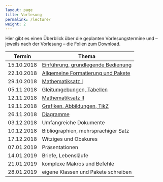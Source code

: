 ```yaml
---
layout: page
title: Vorlesung
permalink: /lecture/
weight: 2
---
```


Hier gibt es einen Überblick über die geplanten Vorlesungstermine und – jeweils nach der Vorlesung – die Folien zum Download.

Termin     | Thema
-----------|-----------------------------------------------------------------------
15.10.2018 | [Einführung, grundlegende Bedienung](./00_einfuehrung_grundlagen.pdf)
22.10.2018 | [Allgemeine Formatierung und Pakete](./01_formatierung_pakete.pdf)
29.10.2018 | [Mathematiksatz I](./02_mathesatz_i.pdf)
05.11.2018 | [Gleitumgebungen, Tabellen](./03_gleitumgebungen_tabellen.pdf)
12.11.2018 | [Mathematiksatz II](./04_mathesatz_ii.pdf)
19.11.2018 | [Grafiken, Abbildungen, TikZ](./05_grafiken_abbildungen_tikz.pdf)
26.11.2018 | [Diagramme](./06_diagramme.pdf)
03.12.2018 | Umfangreiche Dokumente<!--[umfangreiche Dokumente](./07_umfangreiche_dokumente.pdf)-->
10.12.2018 | Bibliographien, mehrsprachiger Satz<!--[Bibliographien, mehrsprachiger Satz](./08_bibliografien_mehrsprachigkeit.pdf)-->
17.12.2018 | Witziges und Obskures<!--[Witziges und Obskures](./W_witziges_obskures.pdf)-->
07.01.2019 | Präsentationen<!--[Präsentationen](./09_praesentationen.pdf)-->
14.01.2019 | Briefe, Lebensläufe<!--[Briefe, Lebensläufe](./10_brief_lebenslauf.pdf)-->
21.01.2019 | komplexe Makros und Befehle<!--[komplexe Makros und Befehle](./11_komplexe_makros.pdf)-->
28.01.2019 | eigene Klassen und Pakete schreiben<!--[eigene Klassen und Pakete schreiben](./12_eigene_klassen.pdf)-->
